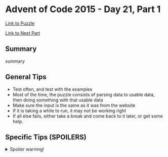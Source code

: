 # Advent of Code 2015 - Day 21, Part 1

[Link to Puzzle](https://adventofcode.com/2015/day/21)

[Link to Next Part](https://github.com/CodingAP/unofficial-aoc-syllabus/blob/main/years/2015/day21/part2.md)

## Summary
summary

## General Tips
- Test often, and test with the examples
- Most of the time, the puzzle consists of parsing data to usable data, then doing something with that usable data
- Make sure the input is the same as it was from the website
- If it is taking a while to run, it may not be working right
- If all else fails, either take a break and come back to it later, or get some help.

## Specific Tips (SPOILERS)
<details> <summary>Spoiler warning!</summary>

specific tips

</details>